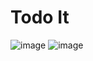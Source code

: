 # Todo It

![image](https://github.com/user-attachments/assets/ce0dec17-8282-456e-890e-4cee32eddb27)
![image](https://github.com/user-attachments/assets/ff95037a-7b39-44d1-b6df-0a3fe64c901e)
